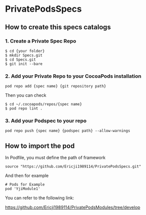 # PrivatePodsSpecs

## How to create this specs catalogs

### 1. Create a Private Spec Repo

```
$ cd {your folder}
$ mkdir Specs.git
$ cd Specs.git
$ git init --bare
```
### 2. Add your Private Repo to your CocoaPods installation

```
pod repo add {spec name} {git repository path}
```

Then you can check 

```
$ cd ~/.cocoapods/repos/{spec name}
$ pod repo lint .
```

### 3. Add your Podspec to your repo

```
pod repo push {spec name} {podspec path} --allow-warnings
```

## How to import the pod

In Podfile, you must define the path of framework

```
source "https://github.com/Ericji1989114/PrivatePodsSpecs.git"

```
And then for example

```
# Pods for Example
pod 'YjiModule1'

```


You can refer to the following link:

https://github.com/Ericji1989114/PrivatePodsModules/tree/develop


